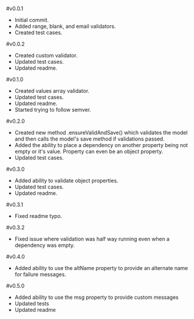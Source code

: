 #v0.0.1
 - Initial commit.
 - Added range, blank, and email validators.
 - Created test cases.

#v0.0.2
 - Created custom validator.
 - Updated test cases.
 - Updated readme.

#v0.1.0
 - Created values array validator.
 - Updated test cases.
 - Updated readme.
 - Started trying to follow semver.

#v0.2.0
 - Created new method .ensureValidAndSave() which validates the model and then calls the model's save method if validations passed.
 - Added the ability to place a dependency on another property being not empty or it's value. Property can even be an object property.
 - Updated test cases.

#v0.3.0
 - Added ability to validate object properties.
 - Updated test cases.
 - Updated readme.

#v0.3.1
 - Fixed readme typo.

#v0.3.2
 - Fixed issue where validation was half way running even when a dependency was empty.

#v0.4.0
 - Added ability to use the altName property to provide an alternate name for failure messages.

#v0.5.0
 - Added ability to use the msg property to provide custom messages
 - Updated tests
 - Updated readme
